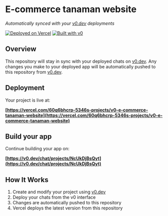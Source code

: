 # E-commerce tanaman website

*Automatically synced with your [v0.dev](https://v0.dev) deployments*

[![Deployed on Vercel](https://img.shields.io/badge/Deployed%20on-Vercel-black?style=for-the-badge&logo=vercel)](https://vercel.com/60q6bhcrp-5346s-projects/v0-e-commerce-tanaman-website)
[![Built with v0](https://img.shields.io/badge/Built%20with-v0.dev-black?style=for-the-badge)](https://v0.dev/chat/projects/NcUkDjBsQyt)

## Overview

This repository will stay in sync with your deployed chats on [v0.dev](https://v0.dev).
Any changes you make to your deployed app will be automatically pushed to this repository from [v0.dev](https://v0.dev).

## Deployment

Your project is live at:

**[https://vercel.com/60q6bhcrp-5346s-projects/v0-e-commerce-tanaman-website](https://vercel.com/60q6bhcrp-5346s-projects/v0-e-commerce-tanaman-website)**

## Build your app

Continue building your app on:

**[https://v0.dev/chat/projects/NcUkDjBsQyt](https://v0.dev/chat/projects/NcUkDjBsQyt)**

## How It Works

1. Create and modify your project using [v0.dev](https://v0.dev)
2. Deploy your chats from the v0 interface
3. Changes are automatically pushed to this repository
4. Vercel deploys the latest version from this repository